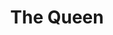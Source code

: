---
title: "The Queen"
url: /ciudad-autonoma-de-buenos-aires/the-queen/
shop: tienda de variedades
---